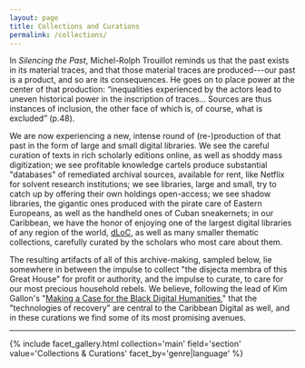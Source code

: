 ```yaml
---
layout: page
title: Collections and Curations
permalink: /collections/
---
```


In *Silencing the Past*, Michel-Rolph Trouillot reminds us that the past exists in its material traces, and that those material traces are produced---our past is a product, and so are its consequences. He goes on to place power at the center of that production: “inequalities experienced by the actors lead to uneven historical power in the inscription of traces… Sources are thus instances of inclusion, the other face of which is, of course, what is excluded” (p.48).

We are now experiencing a new, intense round of (re-)production of that past in the form of large and small digital libraries. We see the careful curation of texts in rich scholarly editions online, as well as shoddy mass digitization; we see profitable knowledge cartels produce substantial "databases" of remediated archival sources, available for rent, like Netflix for solvent research institutions; we see libraries, large and small, try to catch up by offering their own holdings open-access; we see shadow libraries, the gigantic ones produced with the pirate care of Eastern Europeans, as well as the handheld ones of Cuban sneakernets; in our Caribbean, we have the honor of enjoying one of the largest digital libraries of any region of the world, [dLoC]({{'/caridischo/cds31/'|absolute_url}}), as well as many smaller thematic collections, carefully curated by the scholars who most care about them. 

<!-- Not the cup of tea of surrealists, but very useful to the rest of us, thematic curatorial exercises respond to the nature of the broken documentary record. These are often accompanied by narratives in the form of exhibits, and increasingly explore the possibilities of the medium by adding visual, interactive browsing mechanisms. Our larger digital libraries abide by an even larger thematic gravity, be it the nations and territories of the Caribbean, or the region as a whole as the case of the Digital Library of the Caribbean, and themselves hold many collections within them. Finally, we give pride of place to the editorial work that enriches our literary and historical documents with deep research, and pays due attention to the materiality of our documentary record.  -->

The resulting artifacts of all of this archive-making, sampled below, lie somewhere in between the impulse to collect "the disjecta membra of this Great House" for profit or authority, and the impulse to curate, to care for our most precious household rebels. We believe, following the lead of Kim Gallon's "[Making a Case for the Black Digital Humanities](https://dhdebates.gc.cuny.edu/read/untitled/section/fa10e2e1-0c3d-4519-a958-d823aac989eb)," that the "technologies of recovery" are central to the Caribbean Digital as well, and in these curations we find some of its most promising avenues.

---

{% include facet_gallery.html collection='main' field='section' value='Collections & Curations' facet_by='genre|language' %}